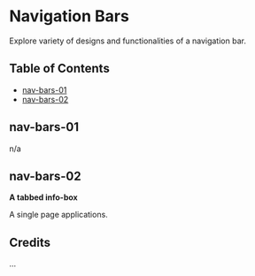 # Navigation Bars

Explore variety of designs and functionalities of a navigation bar.

## Table of Contents

* [nav-bars-01]()
* [nav-bars-02](#nav-bars-02)

## nav-bars-01

n/a

## nav-bars-02

**A tabbed info-box**

A single page applications.

## Credits

...
